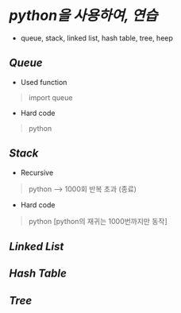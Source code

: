 *python을 사용하여, 연습*
=====  
- queue, stack, linked list, hash table, tree, heep 

*Queue*
----- 
- Used function  
> import queue  

- Hard code
> python

*Stack*
----- 
- Recursive  
>  python --> 1000회 반복 초과 (종료)  

- Hard code  
> python [python의 재귀는 1000번까지만 동작]  


*Linked List*  
----- 
>  

*Hash Table*  
----- 
>  

*Tree*  
----- 
